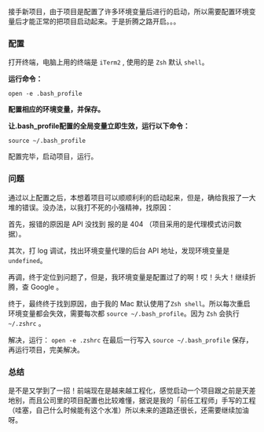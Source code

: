 接手新项目，由于项目是配置了许多环境变量后进行的启动，所以需要配置环境变量后才能正常的把项目启动起来。于是折腾之路开启。。。

### 配置

打开终端，电脑上用的终端是 `iTerm2` , 使用的是 `Zsh` 默认 `shell`。

**运行命令：**

`open -e .bash_profile`

**配置相应的环境变量，并保存。**

**让.bash_profile配置的全局变量立即生效，运行以下命令：**

`source ~/.bash_profile`

配置完毕，启动项目，运行。

### 问题

通过以上配置之后，本想着项目可以顺顺利利的启动起来，但是，确给我报了一大堆的错误。没办法，以我打不死的小强精神，找原因：

首先，报错的原因是 API 没找到 报的是 404 （项目采用的是代理模式访问数据）。

其次，打 log 调试，找出环境变量代理的后台 API 地址，发现环境变量是 `undefined`。

再调，终于定位到问题了，但是，我环境变量是配置过了的啊！哎！头大！继续折腾，查 Google 。

终于，最终终于找到原因，由于我的 Mac 默认使用了`Zsh shell`。所以每次重启环境变量都会失效，需要每次都 `source ~/.bash_profile`。因为 `Zsh` 会执行 `~/.zshrc` 。

解决，运行： `open -e .zshrc` 在最后一行写入 `source ~/.bash_profile` 保存，再运行项目，完美解决。

### 总结

是不是又学到了一招！前端现在是越来越工程化，感觉启动一个项目跟之前是天差地别，而且公司里的项目配置也比较难懂，据说是我的「前任工程师」手写的工程（哇塞，自己什么时候能有这个水准）所以未来的道路还很长，还需要继续加油呀。

